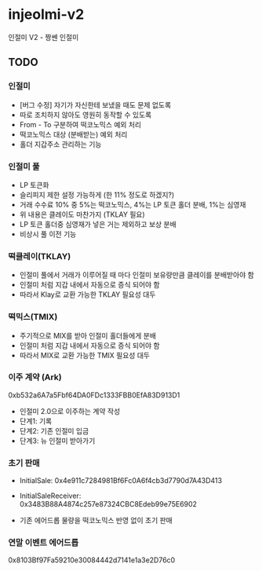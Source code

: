 # injeolmi-v2
인절미 V2 - 짱쎈 인절미

## TODO
### 인절미
- [버그 수정] 자기가 자신한테 보냈을 때도 문제 없도록
- 따로 조치하지 않아도 영원히 동작할 수 있도록
- From - To 구분하여 떡코노믹스 예외 처리
- 떡코노믹스 대상 (분배받는) 예외 처리
- 홀더 지갑주소 관리하는 기능

### 인절미 풀
- LP 토큰화
- 슬리피지 제한 설정 가능하게 (한 11% 정도로 하겠지?)
- 거래 수수료 10% 중 5%는 떡코노믹스, 4%는 LP 토큰 홀더 분배, 1%는 심영재
- 위 내용은 클레이도 마찬가지 (TKLAY 필요)
- LP 토큰 홀더중 심영재가 넣은 거는 제외하고 보상 분배
- 비상시 풀 이전 기능

### 떡클레이(TKLAY)
- 인절미 풀에서 거래가 이루어질 때 마다 인절미 보유량만큼 클레이를 분배받아야 함
- 인절미 처럼 지갑 내에서 자동으로 증식 되어야 함
- 따라서 Klay로 교환 가능한 TKLAY 필요성 대두

### 떡믹스(TMIX)
- 주기적으로 MIX를 받아 인절미 홀더들에게 분배
- 인절미 처럼 지갑 내에서 자동으로 증식 되어야 함
- 따라서 MIX로 교환 가능한 TMIX 필요성 대두

### 이주 계약 (Ark)
0xb532a6A7a5Fbf64DA0FDc1333FBB0EfA83D913D1

- 인절미 2.0으로 이주하는 계약 작성
- 단계1: 기록
- 단계2: 기존 인절미 입금
- 단계3: 뉴 인절미 받아가기

### 초기 판매
- InitialSale: 0x4e911c7284981Bf6Fc0A6f4cb3d7790d7A43D413
- InitialSaleReceiver: 0x3483B88A4874c257e87324CBC8Edeb99e75E6902

- 기존 에어드롭 물량을 떡코노믹스 반영 없이 초기 판매

### 연말 이벤트 에어드롭
0x8103Bf97Fa59210e30084442d7141e1a3e2D76c0

